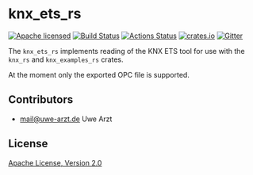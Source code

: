 # knx_ets_rs

[![Apache licensed](https://img.shields.io/badge/license-Apache-blue.svg)](http://www.apache.org/licenses/LICENSE-2.0)
[![Build Status](https://travis-ci.org/uwearzt/knx_ets_rs.svg?branch=master)](https://travis-ci.org/uwearzt/knx_ets_rs)
[![Actions Status](https://github.com/uwearzt/knx_ets_rs/workflows/push_pullreq/badge.svg)](https://github.com/uwearzt/knx_ets_rs/actions)
[![crates.io](https://meritbadge.herokuapp.com/knx_ets_rs)](https://crates.io/crates/knx_ets_rs)
[![Gitter](https://badges.gitter.im/knx_rs/Lobby.svg)](https://gitter.im/knx_rs/Lobby?utm_source=badge&utm_medium=badge&utm_campaign=pr-badge&utm_content=badge)

The `knx_ets_rs` implements reading of the KNX ETS tool for use with the `knx_rs` and
`knx_examples_rs` crates.

At the moment only the exported OPC file is supported.

## Contributors

* mail@uwe-arzt.de Uwe Arzt

## License

[Apache License, Version 2.0](http://www.apache.org/licenses/LICENSE-2.0)